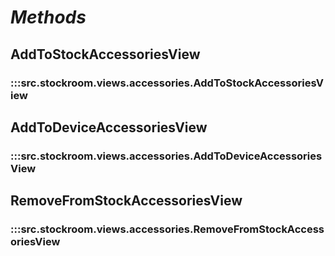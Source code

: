 # ***Methods***

##

## AddToStockAccessoriesView
### :::src.stockroom.views.accessories.AddToStockAccessoriesView

## AddToDeviceAccessoriesView
### :::src.stockroom.views.accessories.AddToDeviceAccessoriesView

## RemoveFromStockAccessoriesView
### :::src.stockroom.views.accessories.RemoveFromStockAccessoriesView
